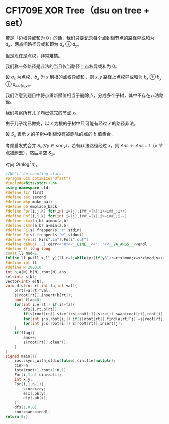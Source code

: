 # CF1709E XOR Tree（dsu on tree + set）

若是「边权异或和为 $0$」的话，我们只要记录每个点到根节点的路径异或和为 $d_x$，两点间路径异或和即为 $d_x\oplus d_y$。

但是现在是点权，非常难搞。

我们称一条路径是非法的当且仅当路径上点权异或和为 $0$。

设 $a_x$ 为点权，$b_x$ 为 $x$ 到根的点权异或和，则 $x,y$ 路径上点权异或和为 $b_x\oplus b_y\oplus a_{lca(x,y)}$。

我们注意到题目中将点重新赋值相当于删除点，分成多个子树，其中不存在非法路径。

我们考察所有儿子均已做完的节点 $x$。

由于儿子均已做完，以 $x$ 为根的子树中只可能有经过 $x$ 的路径非法。

设 $S_x$ 表示 $x$ 的子树中到根没有被删除的点的 $b$ 值集合。

考虑启发式合并 $S_y(\forall y\in son_x)$，若有非法路径经过 $x$，则 $Ans\leftarrow Ans+1$（$x$ 节点被删去），然后清空 $S_x$。

时间 $O(n\log^2n)$。

```cpp
//We'll be counting stars.
#pragma GCC optimize("Ofast")
#include<bits/stdc++.h>
using namespace std;
#define fir first
#define sec second
#define mkp make_pair
#define pb emplace_back
#define For(i,j,k) for(int i=(j),i##_=(k);i<=i##_;i++)
#define Rof(i,j,k) for(int i=(j),i##_=(k);i>=i##_;i--)
#define ckmx(a,b) a=max(a,b)
#define ckmn(a,b) a=min(a,b)
#define Fi(s) freopen(s,"r",stdin)
#define Fo(s) freopen(s,"w",stdout)
#define Fre(s) Fi(s".in"),Fo(s".out")
#define debug(...) cerr<<"#"<<__LINE__<<": "<<__VA_ARGS__<<endl
#define ll long long
const ll mod=1;
inline ll pw(ll x,ll y){ll r=1;while(y){if(y&1)r=r*x%mod;x=x*x%mod;y>>=1;}return r;}
#define int ll
#define N 200010
int n,a[N],b[N],root[N],ans;
set<int> s[N];
vector<int> e[N];
void dfs(int rt,int fa,int val){
	b[rt]=a[rt]^val;
	s[root[rt]].insert(b[rt]);
	bool flag=0;
	for(int i:e[rt]) if(i!=fa){
		dfs(i,rt,b[rt]);
		if(s[root[rt]].size()<s[root[i]].size()) swap(root[rt],root[i]);
		for(int j:s[root[i]]) if(s[root[rt]].find(a[rt]^j)!=s[root[rt]].end()) flag=1;
		for(int j:s[root[i]]) s[root[rt]].insert(j);
	}
	if(flag){
		ans++;
		s[root[rt]].clear();
	}
}
signed main(){
	ios::sync_with_stdio(false),cin.tie(nullptr);
	cin>>n;
	iota(root+1,root+1+n,1);
	For(i,1,n) cin>>a[i];
	int x,y;
	For(i,1,n-1){
		cin>>x>>y;
		e[x].pb(y);
		e[y].pb(x);
	}
	dfs(1,0,0);
	cout<<ans<<endl;
return 0;}
```